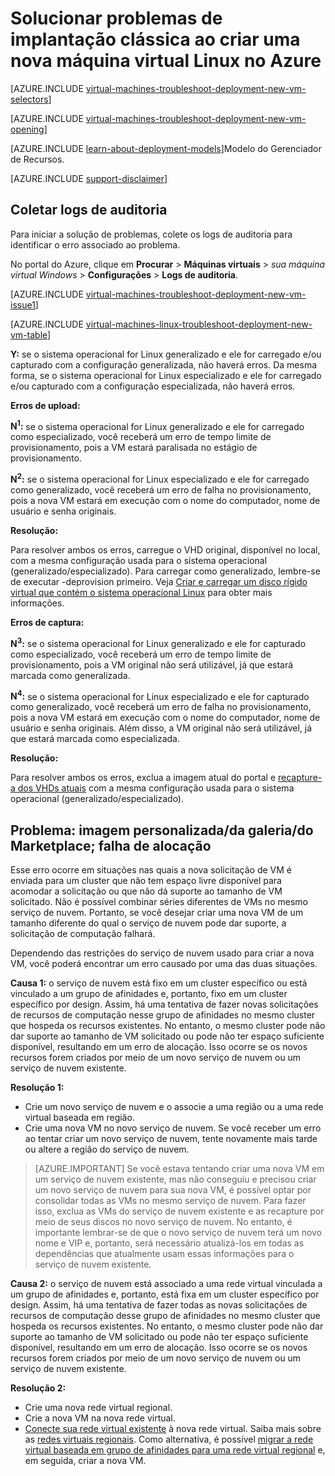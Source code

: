 <properties
   pageTitle="Solucionar problemas de implantação de VM Linux - Clássica | Microsoft Azure"
   description="Solucionar problemas de implantação clássica ao criar uma nova máquina virtual Linux no Azure"
   services="virtual-machines-linux"
   documentationCenter=""
   authors="jiangchen79"
   manager="felixwu"
   editor=""
   tags="top-support-issue"/>

<tags
  ms.service="virtual-machines-linux"
  ms.workload="na"
  ms.tgt_pltfrm="vm-linux"
  ms.devlang="na"
  ms.topic="support-article"
  ms.date="05/06/2016"
  ms.author="cjiang"/>

# Solucionar problemas de implantação clássica ao criar uma nova máquina virtual Linux no Azure

[AZURE.INCLUDE [virtual-machines-troubleshoot-deployment-new-vm-selectors](../../includes/virtual-machines-linux-troubleshoot-deployment-new-vm-selectors-include.md)]

[AZURE.INCLUDE [virtual-machines-troubleshoot-deployment-new-vm-opening](../../includes/virtual-machines-troubleshoot-deployment-new-vm-opening-include.md)]

[AZURE.INCLUDE [learn-about-deployment-models](../../includes/learn-about-deployment-models-classic-include.md)]Modelo do Gerenciador de Recursos.

[AZURE.INCLUDE [support-disclaimer](../../includes/support-disclaimer.md)]

## Coletar logs de auditoria

Para iniciar a solução de problemas, colete os logs de auditoria para identificar o erro associado ao problema.

No portal do Azure, clique em **Procurar** > **Máquinas virtuais** > *sua máquina virtual Windows* > **Configurações** > **Logs de auditoria**.

[AZURE.INCLUDE [virtual-machines-troubleshoot-deployment-new-vm-issue1](../../includes/virtual-machines-troubleshoot-deployment-new-vm-issue1-include.md)]

[AZURE.INCLUDE [virtual-machines-linux-troubleshoot-deployment-new-vm-table](../../includes/virtual-machines-linux-troubleshoot-deployment-new-vm-table.md)]

**Y:** se o sistema operacional for Linux generalizado e ele for carregado e/ou capturado com a configuração generalizada, não haverá erros. Da mesma forma, se o sistema operacional for Linux especializado e ele for carregado e/ou capturado com a configuração especializada, não haverá erros.

**Erros de upload:**

**N<sup>1</sup>:** se o sistema operacional for Linux generalizado e ele for carregado como especializado, você receberá um erro de tempo limite de provisionamento, pois a VM estará paralisada no estágio de provisionamento.

**N<sup>2</sup>:** se o sistema operacional for Linux especializado e ele for carregado como generalizado, você receberá um erro de falha no provisionamento, pois a nova VM estará em execução com o nome do computador, nome de usuário e senha originais.

**Resolução:**

Para resolver ambos os erros, carregue o VHD original, disponível no local, com a mesma configuração usada para o sistema operacional (generalizado/especializado). Para carregar como generalizado, lembre-se de executar -deprovision primeiro. Veja [Criar e carregar um disco rígido virtual que contém o sistema operacional Linux](virtual-machines-linux-classic-create-upload-vhd.md) para obter mais informações.

**Erros de captura:**

**N<sup>3</sup>:** se o sistema operacional for Linux generalizado e ele for capturado como especializado, você receberá um erro de tempo limite de provisionamento, pois a VM original não será utilizável, já que estará marcada como generalizada.

**N<sup>4</sup>:** se o sistema operacional for Linux especializado e ele for capturado como generalizado, você receberá um erro de falha no provisionamento, pois a nova VM estará em execução com o nome do computador, nome de usuário e senha originais. Além disso, a VM original não será utilizável, já que estará marcada como especializada.

**Resolução:**

Para resolver ambos os erros, exclua a imagem atual do portal e [recapture-a dos VHDs atuais](virtual-machines-linux-classic-capture-image.md) com a mesma configuração usada para o sistema operacional (generalizado/especializado).

## Problema: imagem personalizada/da galeria/do Marketplace; falha de alocação
Esse erro ocorre em situações nas quais a nova solicitação de VM é enviada para um cluster que não tem espaço livre disponível para acomodar a solicitação ou que não dá suporte ao tamanho de VM solicitado. Não é possível combinar séries diferentes de VMs no mesmo serviço de nuvem. Portanto, se você desejar criar uma nova VM de um tamanho diferente do qual o serviço de nuvem pode dar suporte, a solicitação de computação falhará.

Dependendo das restrições do serviço de nuvem usado para criar a nova VM, você poderá encontrar um erro causado por uma das duas situações.

**Causa 1:** o serviço de nuvem está fixo em um cluster específico ou está vinculado a um grupo de afinidades e, portanto, fixo em um cluster específico por design. Assim, há uma tentativa de fazer novas solicitações de recursos de computação nesse grupo de afinidades no mesmo cluster que hospeda os recursos existentes. No entanto, o mesmo cluster pode não dar suporte ao tamanho de VM solicitado ou pode não ter espaço suficiente disponível, resultando em um erro de alocação. Isso ocorre se os novos recursos forem criados por meio de um novo serviço de nuvem ou um serviço de nuvem existente.

**Resolução 1:**

- Crie um novo serviço de nuvem e o associe a uma região ou a uma rede virtual baseada em região.
- Crie uma nova VM no novo serviço de nuvem. Se você receber um erro ao tentar criar um novo serviço de nuvem, tente novamente mais tarde ou altere a região do serviço de nuvem.

> [AZURE.IMPORTANT] Se você estava tentando criar uma nova VM em um serviço de nuvem existente, mas não conseguiu e precisou criar um novo serviço de nuvem para sua nova VM, é possível optar por consolidar todas as VMs no mesmo serviço de nuvem. Para fazer isso, exclua as VMs do serviço de nuvem existente e as recapture por meio de seus discos no novo serviço de nuvem. No entanto, é importante lembrar-se de que o novo serviço de nuvem terá um novo nome e VIP e, portanto, será necessário atualizá-los em todas as dependências que atualmente usam essas informações para o serviço de nuvem existente.

**Causa 2:** o serviço de nuvem está associado a uma rede virtual vinculada a um grupo de afinidades e, portanto, está fixa em um cluster específico por design. Assim, há uma tentativa de fazer todas as novas solicitações de recursos de computação desse grupo de afinidades no mesmo cluster que hospeda os recursos existentes. No entanto, o mesmo cluster pode não dar suporte ao tamanho de VM solicitado ou pode não ter espaço suficiente disponível, resultando em um erro de alocação. Isso ocorre se os novos recursos forem criados por meio de um novo serviço de nuvem ou um serviço de nuvem existente.

**Resolução 2:**

- Crie uma nova rede virtual regional.
- Crie a nova VM na nova rede virtual.
- [Conecte sua rede virtual existente](https://azure.microsoft.com/blog/vnet-to-vnet-connecting-virtual-networks-in-azure-across-different-regions/) à nova rede virtual. Saiba mais sobre as [redes virtuais regionais](https://azure.microsoft.com/blog/2014/05/14/regional-virtual-networks/). Como alternativa, é possível [migrar a rede virtual baseada em grupo de afinidades para uma rede virtual regional](https://azure.microsoft.com/blog/2014/11/26/migrating-existing-services-to-regional-scope/) e, em seguida, criar a nova VM.

<!---HONumber=AcomDC_0525_2016-->